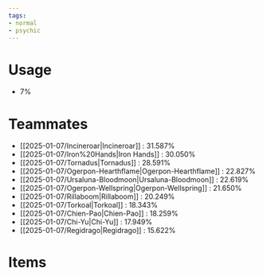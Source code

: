```yaml
---
tags:
- normal
- psychic
---
```

# Usage
- 7%
# Teammates
- [[2025-01-07/Incineroar|Incineroar]] : 31.587%
- [[2025-01-07/Iron%20Hands|Iron Hands]] : 30.050%
- [[2025-01-07/Tornadus|Tornadus]] : 28.591%
- [[2025-01-07/Ogerpon-Hearthflame|Ogerpon-Hearthflame]] : 22.827%
- [[2025-01-07/Ursaluna-Bloodmoon|Ursaluna-Bloodmoon]] : 22.619%
- [[2025-01-07/Ogerpon-Wellspring|Ogerpon-Wellspring]] : 21.650%
- [[2025-01-07/Rillaboom|Rillaboom]] : 20.249%
- [[2025-01-07/Torkoal|Torkoal]] : 18.343%
- [[2025-01-07/Chien-Pao|Chien-Pao]] : 18.259%
- [[2025-01-07/Chi-Yu|Chi-Yu]] : 17.949%
- [[2025-01-07/Regidrago|Regidrago]] : 15.622%
# Items